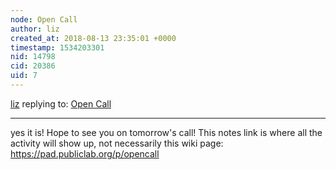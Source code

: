 ```yaml
---
node: Open Call
author: liz
created_at: 2018-08-13 23:35:01 +0000
timestamp: 1534203301
nid: 14798
cid: 20386
uid: 7
---
```




[liz](../profile/liz) replying to: [Open Call](../wiki/open-call)

----
yes it is! Hope to see you on tomorrow's call! This notes link is where all the activity will show up, not necessarily this wiki page: https://pad.publiclab.org/p/opencall
